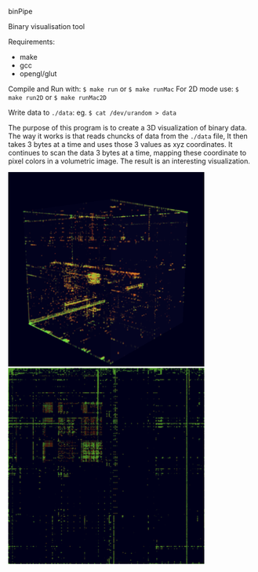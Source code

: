 binPipe

Binary visualisation tool

Requirements:
  * make
  * gcc
  * opengl/glut

Compile and Run with: `$ make run` or `$ make runMac`
For 2D mode use: `$ make run2D` or `$ make runMac2D`

Write data to `./data`: eg. `$ cat /dev/urandom > data`

The purpose of this program is to create a 3D visualization of binary data. 
The way it works is that reads chuncks of data from the `./data` file,
It then takes 3 bytes at a time and uses those 3 values as xyz coordinates.
It continues to scan the data 3 bytes at a time, mapping these coordinate to pixel colors in a volumetric image.
The result is an interesting visualization.

<img src="https://raw.githubusercontent.com/walesey/binPipe/master/screenshot.png" width="400">
<img src="https://raw.githubusercontent.com/walesey/binPipe/master/screenshot2.png" width="400">